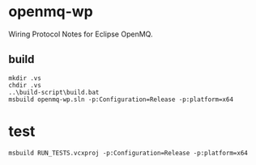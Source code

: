 # openmq-wp
Wiring Protocol Notes for Eclipse OpenMQ.

## build

```
mkdir .vs
chdir .vs
..\build-script\build.bat
msbuild openmq-wp.sln -p:Configuration=Release -p:platform=x64
```
# test

```
msbuild RUN_TESTS.vcxproj -p:Configuration=Release -p:platform=x64
```

